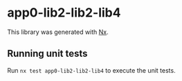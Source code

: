 # app0-lib2-lib2-lib4

This library was generated with [Nx](https://nx.dev).

## Running unit tests

Run `nx test app0-lib2-lib2-lib4` to execute the unit tests.

